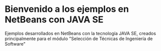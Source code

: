 # Bienvenido a los ejemplos en NetBeans con JAVA SE
Ejemplos desarrollados en NetBeans con la tecnología JAVA SE, creados principalmente para el módulo "Selección de Técnicas de Ingeniería de Software"
